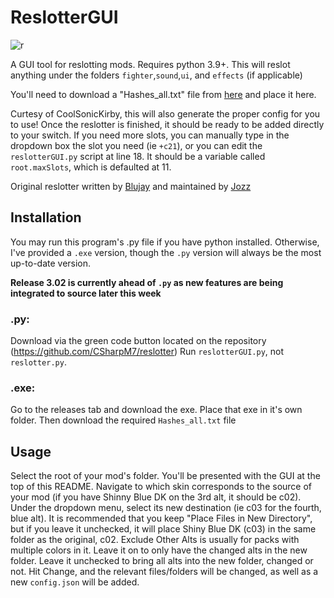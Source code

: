 # ReslotterGUI

![r](https://i.imgur.com/Esyp5Jo.png)

A GUI tool for reslotting mods. Requires python 3.9+. This will reslot anything under the folders `fighter`,`sound`,`ui`, and `effects` (if applicable)

You'll need to download a "Hashes_all.txt" file from [here](https://github.com/ultimate-research/archive-hashes/blob/master/Hashes_all) and place it here.

Curtesy of CoolSonicKirby, this will also generate the proper config for you to use! Once the reslotter is finished, it should be ready to be added directly to your switch. If you need more slots, you can manually type in the dropdown box the slot you need (ie `+c21`), or you can edit the `reslotterGUI.py` script at line 18. It should be a variable called `root.maxSlots`, which is defaulted at 11.

Original reslotter written by [Blujay](https://github.com/blu-dev) and maintained by [Jozz](https://github.com/jozz024/ssbu-skin-reslotter)

## Installation

You may run this program's .py file if you have python installed. Otherwise, I've provided a `.exe` version, though the `.py` version will always be the most up-to-date version.

**Release 3.02 is currently ahead of `.py` as new features are being integrated to source later this week**

### .py: 
Download via the green code button located on the repository (https://github.com/CSharpM7/reslotter) Run `reslotterGUI.py`, not `reslotter.py`.
### .exe:
Go to the releases tab and download the exe. Place that exe in it's own folder. Then download the required `Hashes_all.txt` file

## Usage

Select the root of your mod's folder. You'll be presented with the GUI at the top of this README. Navigate to which skin corresponds to the source of your mod (if you have Shinny Blue DK on the 3rd alt, it should be c02). Under the dropdown menu, select its new destination (ie c03 for the fourth, blue alt). It is recommended that you keep "Place Files in New Directory", but if you leave it unchecked, it will place Shiny Blue DK (c03) in the same folder as the original, c02. Exclude Other Alts is usually for packs with multiple colors in it. Leave it on to only have the changed alts in the new folder. Leave it unchecked to bring all alts into the new folder, changed or not. Hit Change, and the relevant files/folders will be changed, as well as a new `config.json` will be added.
